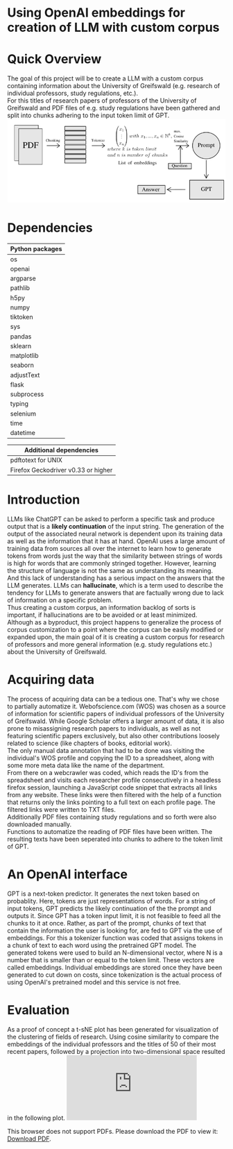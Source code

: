 # Using OpenAI embeddings for creation of LLM with custom corpus

# Quick Overview
The goal of this project will be to create a LLM with a custom corpus containing information about the University of Greifswald (e.g. research of individual professors, study regulations, etc.).\
For this titles of research papers of professors of the University of Greifswald and PDF files of e.g. study regulations have been gathered and split into chunks adhering to the input token limit of GPT.\
![Overview](./overview.png "Overview")

# Dependencies

|**Python packages**|
|---|
|os|
|openai|
|argparse|
|pathlib|
|h5py|
|numpy|
|tiktoken|
|sys|
|pandas|
|sklearn|
|matplotlib|
|seaborn|
|adjustText|
|flask|
|subprocess|
|typing|
|selenium|
|time|
|datetime|

|**Additional dependencies**|
|---|
|pdftotext for UNIX|
|Firefox Geckodriver v0.33 or higher|

# Introduction
LLMs like ChatGPT can be asked to perform a specific task and produce output that is a **likely continuation** of the input string. The generation of the output of the associated neural network is dependent upon its training data as well as the information that it has at hand. OpenAI uses a large amount of training data from sources all over the internet to learn how to generate tokens from words just the way that the similarity between strings of words is high for words that are commonly stringed together. However, learning the structure of language is not the same as understanding its meaning. And this lack of understanding has a serious impact on the answers that the LLM generates. LLMs can **hallucinate**, which is a term used to describe the tendency for LLMs to generate answers that are factually wrong due to lack of information on a specific problem.\
Thus creating a custom corpus, an information backlog of sorts is important, if hallucinations are to be avoided or at least minimized.\
Although as a byproduct, this project happens to generalize the process of corpus customization to a point where the corpus can be easily modified or expanded upon, the main goal of it is creating a custom corpus for research of professors and more general information (e.g. study regulations etc.) about the University of Greifswald. 

# Acquiring data
The process of acquiring data can be a tedious one. That's why we chose to partially automatize it. Webofscience.com (WOS) was chosen as a source of information for scientific papers of individual professors of the University of Greifswald. While Google Scholar offers a larger amount of data, it is also prone to misassigning research papers to individuals, as well as not featuring scientific papers exclusively, but also other contributions loosely related to science (like chapters of books, editorial work).\
The only manual data annotation that had to be done was visiting the individual's WOS profile and copying the ID to a spreadsheet, along with some more meta data like the name of the department.\
From there on a webcrawler was coded, which reads the ID's from the spreadsheet and visits each researcher profile consecutively in a headless firefox session, launching a JavaScript code snippet that extracts all links from any website. These links were then filtered with the help of a function that returns only the links pointing to a full text on each profile page. The filtered links were written to TXT files.\
Additionally PDF files containing study regulations and so forth were also downloaded manually.\
Functions to automatize the reading of PDF files have been written. The resulting texts have been seperated into chunks to adhere to the token limit of GPT.

# An OpenAI interface
GPT is a next-token predictor. It generates the next token based on probablity. Here, tokens are just representations of words. For a string of input tokens, GPT predicts the likely continuation of the the prompt and outputs it. Since GPT has a token input limit, it is not feasible to feed all the chunks to it at once. Rather, as part of the prompt, chunks of text that contain the information the user is looking for, are fed to GPT via the use of embeddings. For this a tokenizer function was coded that assigns tokens in a chunk of text to each word using the pretrained GPT model. The generated tokens were used to build an N-dimensional vector, where N is a number that is smaller than or equal to the token limit. These vectors are called embeddings. Individual embeddings are stored once they have been generated to cut down on costs, since tokenization is the actual process of using OpenAI's pretrained model and this service is not free.

# Evaluation
As a proof of concept a t-sNE plot has been generated for visualization of the clustering of fields of research. Using cosine similarity to compare the embeddings of the individual professors and the titles of 50 of their most recent papers, followed by a projection into two-dimensional space resulted in the following plot.
<object data="https://github.com/mslehre/text-embedding/tree/master/docs/pub_tsne_plot_with_edges.pdf" type="application/pdf" width="700px" height="700px">
    <embed src="https://github.com/mslehre/text-embedding/tree/master/docs/pub_tsne_plot_with_edges.pdf">
        <p>This browser does not support PDFs. Please download the PDF to view it: <a href="https://github.com/mslehre/text-embedding/tree/master/docs/pub_tsne_plot_with_edges.pdf">Download PDF</a>.</p>
    </embed>
</object>

